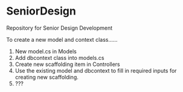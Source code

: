 SeniorDesign
============

Repository for Senior Design Development

To create a new model and context class......
1) New model.cs in Models
2) Add dbcontext class into models.cs
3) Create new scaffolding item in Controllers
4) Use the existing model and dbcontext to fill in required inputs for creating new scaffolding.
5) ???
